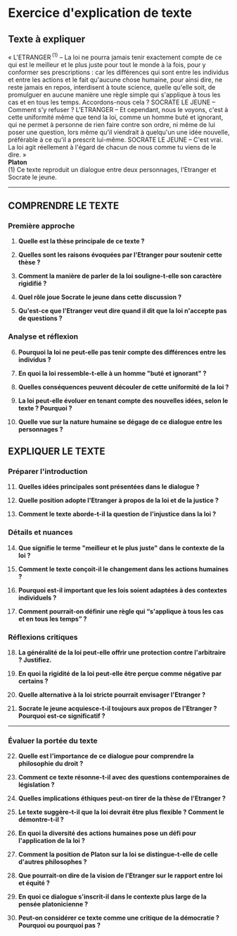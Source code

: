 # Exercice d'explication de texte

## Texte à expliquer
« L'ETRANGER&#x202F;<sup>(1)</sup> – La loi ne pourra jamais tenir exactement compte de ce qui est le meilleur et le plus juste pour tout le monde à la fois, pour y conformer ses prescriptions : car les différences qui sont entre les individus et entre les actions et le fait qu'aucune chose humaine, pour ainsi dire, ne reste jamais en repos, interdisent à toute science, quelle qu'elle soit, de promulguer en aucune manière une règle simple qui s'applique à tous les cas et en tous les temps. Accordons-nous cela ? SOCRATE LE JEUNE – Comment s'y refuser ? L'ETRANGER – Et cependant, nous le voyons, c'est à cette uniformité même que tend la loi, comme un homme buté et ignorant, qui ne permet à personne de rien faire contre son ordre, ni même de lui poser une question, lors même qu'il viendrait à quelqu'un une idée nouvelle, préférable à ce qu'il a prescrit lui-même. SOCRATE LE JEUNE – C'est vrai. La loi agit réellement à l'égard de chacun de nous comme tu viens de le dire. »<br/><b>Platon</b><br/>(1) Ce texte reproduit un dialogue entre deux personnages, l'Etranger et Socrate le jeune.

---

## COMPRENDRE LE TEXTE

### Première approche

1. **Quelle est la thèse principale de ce texte ?**

2. **Quelles sont les raisons évoquées par l'Etranger pour soutenir cette thèse ?**

3. **Comment la manière de parler de la loi souligne-t-elle son caractère rigidifié ?**

4. **Quel rôle joue Socrate le jeune dans cette discussion ?**

5. **Qu'est-ce que l'Etranger veut dire quand il dit que la loi n'accepte pas de questions ?**

### Analyse et réflexion

6. **Pourquoi la loi ne peut-elle pas tenir compte des différences entre les individus ?**

7. **En quoi la loi ressemble-t-elle à un homme "buté et ignorant" ?**

8. **Quelles conséquences peuvent découler de cette uniformité de la loi ?**

9. **La loi peut-elle évoluer en tenant compte des nouvelles idées, selon le texte ? Pourquoi ?**

10. **Quelle vue sur la nature humaine se dégage de ce dialogue entre les personnages ?**

## EXPLIQUER LE TEXTE

### Préparer l'introduction

11. **Quelles idées principales sont présentées dans le dialogue ?**

12. **Quelle position adopte l'Etranger à propos de la loi et de la justice ?**

13. **Comment le texte aborde-t-il la question de l'injustice dans la loi ?**

### Détails et nuances

14. **Que signifie le terme "meilleur et le plus juste" dans le contexte de la loi ?**

15. **Comment le texte conçoit-il le changement dans les actions humaines ?**

16. **Pourquoi est-il important que les lois soient adaptées à des contextes individuels ?**

17. **Comment pourrait-on définir une règle qui “s'applique à tous les cas et en tous les temps” ?**

### Réflexions critiques

18. **La généralité de la loi peut-elle offrir une protection contre l'arbitraire ? Justifiez.**

19. **En quoi la rigidité de la loi peut-elle être perçue comme négative par certains ?**

20. **Quelle alternative à la loi stricte pourrait envisager l'Etranger ?**

21. **Socrate le jeune acquiesce-t-il toujours aux propos de l'Etranger ? Pourquoi est-ce significatif ?**

---

### Évaluer la portée du texte

22. **Quelle est l'importance de ce dialogue pour comprendre la philosophie du droit ?**

23. **Comment ce texte résonne-t-il avec des questions contemporaines de législation ?**

24. **Quelles implications éthiques peut-on tirer de la thèse de l'Etranger ?**

25. **Le texte suggère-t-il que la loi devrait être plus flexible ? Comment le démontre-t-il ?**

26. **En quoi la diversité des actions humaines pose un défi pour l'application de la loi ?**

27. **Comment la position de Platon sur la loi se distingue-t-elle de celle d'autres philosophes ?**

28. **Que pourrait-on dire de la vision de l'Etranger sur le rapport entre loi et équité ?** 

29. **En quoi ce dialogue s'inscrit-il dans le contexte plus large de la pensée platonicienne ?**

30. **Peut-on considérer ce texte comme une critique de la démocratie ? Pourquoi ou pourquoi pas ?**